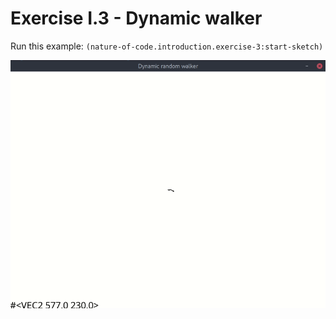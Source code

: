 # Exercise I.3 - Dynamic walker

Run this example: `(nature-of-code.introduction.exercise-3:start-sketch)`

![Exercise I.3 - Dynamic walker](screenshots/Exercise%20I.3%20-%20Dynamic%20walker.gif)